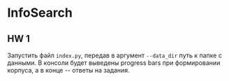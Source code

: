 # InfoSearch

## HW 1

Запустить файл `index.py`, передав в аргумент `--data_dir` путь к папке с данными. В консоли будет выведены progress bars при формировании корпуса, а в конце -- ответы на задания.
